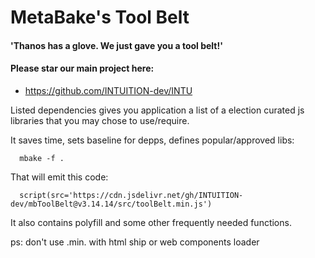 
# MetaBake's Tool Belt

#### 'Thanos has a glove. We just gave you a tool belt!'

#### Please star our main project here:
- https://github.com/INTUITION-dev/INTU

Listed dependencies gives you application a list of a election curated js libraries that you may chose to use/require.


It saves time, sets baseline for depps, defines popular/approved libs:

      mbake -f .

That will emit this code:

      script(src='https://cdn.jsdelivr.net/gh/INTUITION-dev/mbToolBelt@v3.14.14/src/toolBelt.min.js')

It also contains polyfill and some other frequently needed functions.

ps: don't use .min. with html ship or web components loader